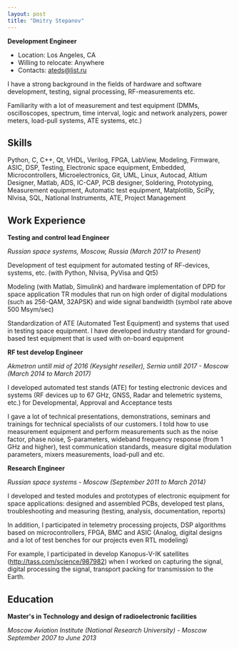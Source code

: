 ```yaml
---
layout: post
title: "Dmitry Stepanov"
---
```

**Development Engineer**

*   Location: Los Angeles, CA
*   Willing to relocate: Anywhere
*   Contacts: ateds@list.ru

I have a strong background in the fields of hardware and software development, testing, signal processing, RF-measurements etc.

Familiarity with a lot of measurement and test equipment (DMMs, oscilloscopes, spectrum, time interval, logic and network analyzers, power meters, load-pull systems, ATE systems, etc.)

## Skills

Python, C, C++, Qt, VHDL, Verilog, FPGA, LabView, Modeling, Firmware, ASIC, DSP, Testing, Electronic space equipment, Embedded, Microcontrollers, Microelectronics, Git, UML, Linux, Autocad, Altium Designer, Matlab, ADS, IC-CAP, PCB designer, Soldering, Prototyping, Measurement equipment, Automatic test equipment, Matplotlib, SciPy, NIvisa, SQL, National Instruments, ATE, Project Management

## Work Experience

**Testing and control lead Engineer**

_Russian space systems, Moscow, Russia (March 2017 to Present)_

Development of test equipment for automated testing of RF-devices, systems, etc. (with Python, NIvisa, PyVisa and Qt5)

Modeling (with Matlab, Simulink) and hardware implementation of DPD for space application TR modules that run on high order of digital modulations (such as 256-QAM, 32APSK) and wide signal bandwidth (symbol rate above 500 Msym/sec)

Standardization of ATE (Automated Test Equipment) and systems that used in testing space equipment. I have developed industry standard for ground-based test equipment that is used with on-board equipment

**RF test develop Engineer**

_Akmetron untill mid of 2016 (Keysight reseller), Sernia untill 2017 - Moscow (March 2014 to March 2017)_

I developed automated test stands (ATE) for testing electronic devices and systems (RF devices up to 67 GHz, GNSS, Radar and telemetric systems, etc.) for Developmental, Approval and Acceptance tests

I gave a lot of technical presentations, demonstrations, seminars and trainings for technical specialists of our customers. I told how to use measurement equipment and perform measurements such as the noise factor, phase noise, S-parameters, wideband frequency response (from 1 GHz and higher), test communication standards, measure digital modulation parameters, mixers measurements, load-pull and etc.

**Research Engineer**

_Russian space systems - Moscow (September 2011 to March 2014)_

I developed and tested modules and prototypes of electronic equipment for space applications: designed and assembled PCBs, developed test plans, troubleshooting and measuring (testing, analysis, documentation, reports)

In addition, I participated in telemetry processing projects, DSP algorithms based on microcontrollers, FPGA, BMC and ASIC (Analog, digital designs and a lot of test benches for our projects even RTL modeling)

For example, I participated in develop Kanopus-V-IK satellites (http://tass.com/science/987982) when I worked on capturing the signal, digital processing the signal, transport packing for transmission to the Earth.

## Education

**Master's in Technology and design of radioelectronic facilities**

_Moscow Aviation Institute (National Research University) - Moscow September 2007 to June 2013_